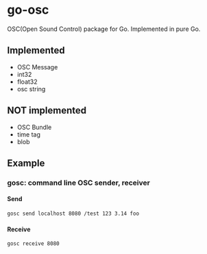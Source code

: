 # go-osc  
OSC(Open Sound Control) package for Go. Implemented in pure Go.  

## Implemented  
- OSC Message  
- int32  
- float32  
- osc string  

## NOT implemented  
- OSC Bundle  
- time tag
- blob  

  
## Example  
### gosc: command line OSC sender, receiver  

#### Send  
```bash
gosc send localhost 8080 /test 123 3.14 foo
```

#### Receive  
```bash
gosc receive 8080
```
